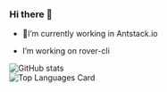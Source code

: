 ### Hi there 👋



- 🔭I’m currently working in Antstack.io 

-  I’m working on rover-cli


![GitHub stats](https://github-readme-stats.vercel.app/api?username=DheerajGBhatt&show_icons=true&theme=dark)                           
![Top Languages Card](https://github-readme-stats.vercel.app/api/top-langs/?username=DheerajGBhatt&show_icons=true&theme=dark)

